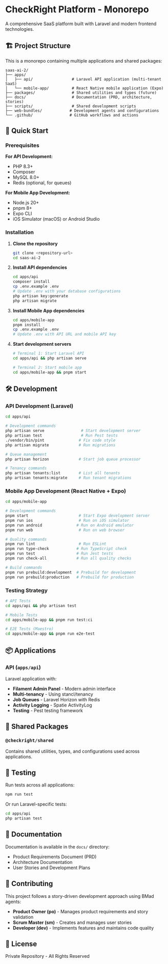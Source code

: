 # CheckRight Platform - Monorepo

A comprehensive SaaS platform built with Laravel and modern frontend technologies.

## 🏗️ Project Structure

This is a monorepo containing multiple applications and shared packages:

```plain
saas-ai-2/
├── apps/
│   ├── api/                 # Laravel API application (multi-tenant SaaS)
│   └── mobile-app/          # React Native mobile application (Expo)
├── packages/                # Shared utilities and types (future)
├── docs/                    # Documentation (PRD, architecture, stories)
├── scripts/                 # Shared development scripts
├── web-bundles/            # Development agents and configurations
└── .github/                # GitHub workflows and actions
```

## 🚀 Quick Start

### Prerequisites

**For API Development:**

- PHP 8.3+
- Composer
- MySQL 8.0+
- Redis (optional, for queues)

**For Mobile App Development:**

- Node.js 20+
- pnpm 8+
- Expo CLI
- iOS Simulator (macOS) or Android Studio

### Installation

1. **Clone the repository**

   ```bash
   git clone <repository-url>
   cd saas-ai-2
   ```

2. **Install API dependencies**

   ```bash
   cd apps/api
   composer install
   cp .env.example .env
   # Update .env with your database configurations
   php artisan key:generate
   php artisan migrate
   ```

3. **Install Mobile App dependencies**

   ```bash
   cd apps/mobile-app
   pnpm install
   cp .env.example .env
   # Update .env with API URL and mobile API key
   ```

4. **Start development servers**

   ```bash
   # Terminal 1: Start Laravel API
   cd apps/api && php artisan serve
   
   # Terminal 2: Start mobile app
   cd apps/mobile-app && pnpm start
   ```

## 🛠️ Development

### API Development (Laravel)

```bash
cd apps/api

# Development commands
php artisan serve                # Start development server
php artisan test                 # Run Pest tests
./vendor/bin/pint               # Fix code style
php artisan migrate             # Run migrations

# Queue management
php artisan horizon             # Start job queue processor

# Tenancy commands  
php artisan tenants:list        # List all tenants
php artisan tenants:migrate     # Run tenant migrations
```

### Mobile App Development (React Native + Expo)

```bash
cd apps/mobile-app

# Development commands
pnpm start                      # Start Expo development server
pnpm run ios                    # Run on iOS simulator
pnpm run android               # Run on Android emulator
pnpm run web                    # Run on web browser

# Quality commands
pnpm run lint                   # Run ESLint
pnpm run type-check            # Run TypeScript check
pnpm run test                  # Run Jest tests
pnpm run check-all             # Run all quality checks

# Build commands
pnpm run prebuild:development  # Prebuild for development
pnpm run prebuild:production   # Prebuild for production
```

### Testing Strategy

```bash
# API Tests
cd apps/api && php artisan test

# Mobile Tests  
cd apps/mobile-app && pnpm run test:ci

# E2E Tests (Maestro)
cd apps/mobile-app && pnpm run e2e-test
```

## 📦 Applications

### API (`apps/api`)

Laravel application with:

- **Filament Admin Panel** - Modern admin interface
- **Multi-tenancy** - Using stancl/tenancy
- **Job Queues** - Laravel Horizon with Redis
- **Activity Logging** - Spatie ActivityLog
- **Testing** - Pest testing framework

## 🔧 Shared Packages

### `@checkright/shared`

Contains shared utilities, types, and configurations used across applications.

## 🧪 Testing

Run tests across all applications:

```bash
npm run test
```

Or run Laravel-specific tests:

```bash
cd apps/api
php artisan test
```

## 📝 Documentation

Documentation is available in the `docs/` directory:

- Product Requirements Document (PRD)
- Architecture Documentation
- User Stories and Development Plans

## 🤝 Contributing

This project follows a story-driven development approach using BMad agents:

- **Product Owner (po)** - Manages product requirements and story validation
- **Scrum Master (sm)** - Creates and manages user stories
- **Developer (dev)** - Implements features and maintains code quality

## 📄 License

Private Repository - All Rights Reserved
